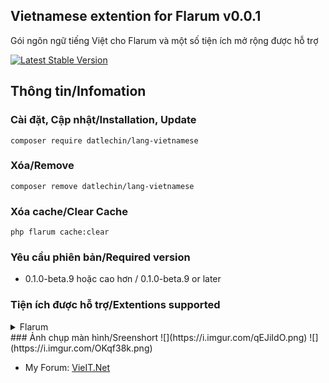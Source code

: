 ## Vietnamese extention for Flarum v0.0.1
Gói ngôn ngữ tiếng Việt cho Flarum và một số tiện ích mở rộng được hỗ trợ

[![Latest Stable Version](https://img.shields.io/packagist/v/datlechin/lang-vietnamese.svg)](https://packagist.org/packages/datlechin/lang-vietnamese)

## Thông tin/Infomation
### Cài đặt, Cập nhật/Installation, Update
`composer require datlechin/lang-vietnamese`

### Xóa/Remove
`composer remove datlechin/lang-vietnamese`

### Xóa cache/Clear Cache
`php flarum cache:clear`

### Yêu cầu phiên bản/Required version
- 0.1.0-beta.9 hoặc cao hơn / 0.1.0-beta.9 or later

### Tiện ích được hỗ trợ/Extentions supported
<details>
<summary>Flarum</summary>
<summary>- Akismet</summary>
<summary>- Approval</summary>
<summary>- Auth Facebook</summary>
<summary>- Auth Github</summary>
<summary>- Auth Twitter</summary>
<summary>- Emoji</summary>
<summary>- Flags</summary>
<summary>- Likes</summary>
<summary>- Lock</summary>
<summary>- Markdown</summary>
<summary>- Mentions</summary>
<summary>- Pusher</summary>
<summary>- Statistics</summary>
<summary>- Sticky</summary>
<summary>- Supcriptions</summary>
<summary>- Suspend</summary>
<summary>- Tags</summary>
</details>
### Ảnh chụp màn hình/Sreenshort
![](https://i.imgur.com/qEJiIdO.png)
![](https://i.imgur.com/OKqf38k.png)

- My Forum: [VieIT.Net](https://vieit.net)
